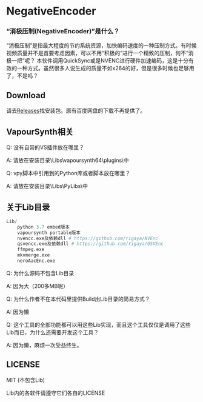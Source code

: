 # NegativeEncoder

### **“消极压制(NegativeEncoder)”是什么？**

“消极压制”是指最大程度的节约系统资源，加快编码速度的一种压制方式。有时候视频质量并不是首要考虑因素，可以不用“积极的”进行一个精致的压制，何不“消极一把”呢？
本软件调用QuickSync或是NVENC进行硬件加速编码，这是十分有效的一种方式。虽然很多人说生成的质量不如x264的好，但是很多时候也足够用了，不是吗？

## Download

请去[Releases](https://github.com/zyzsdy/NegativeEncoder/releases)找安装包。原有百度网盘的下载不再提供了。

## VapourSynth相关

Q: 没有自带的VS插件放在哪里？

A: 请放在安装目录\Libs\vapoursynth64\plugins\中

Q: vpy脚本中引用到的Python库或者脚本放在哪里？

A: 请放在安装目录\Libs\PyLibs\中

## 关于Lib目录

```python
Lib/
    python 3.7 embed版本
    vapoursynth portable版本
    nvencc.exe及依赖dll # https://github.com/rigaya/NVEnc
    qsvencc.exe及依赖dll # https://github.com/rigaya/QSVEnc
    ffmpeg.exe
    mkvmerge.exe
    neroAacEnc.exe
```

Q: 为什么源码不包含Lib目录

A: 因为大（200多MB呢）

Q: 为什么作者不在本代码里提供Build出Lib目录的简易方式？

A: 因为懒

Q: 这个工具的全部功能都可以用这些Lib实现，而且这个工具仅仅是调用了这些Lib而已，为什么还需要开发这个工具？

A: 因为懒，麻烦一次受益终生。

## LICENSE

MIT (不包含Lib)

Lib内的各软件请遵守它们各自的LICENSE